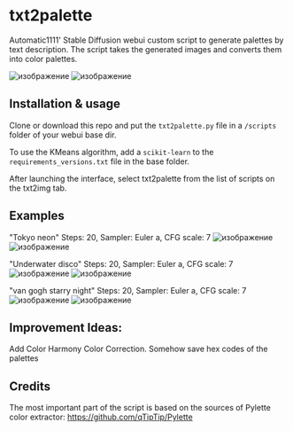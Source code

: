 # txt2palette
Automatic1111' Stable Diffusion webui custom script to generate palettes by text description.
The script takes the generated images and converts them into color palettes.

![изображение](https://user-images.githubusercontent.com/83316072/199355532-19ca2f9e-5cd4-4a9e-b240-59f0da3c6a66.png)
![изображение](https://user-images.githubusercontent.com/83316072/199355588-6f774906-08dc-4282-ad20-3320f4969aea.png)

## Installation & usage
Сlone or download this repo and put the `txt2palette.py` file in a `/scripts` folder of your webui base dir.

To use the KMeans algorithm, add a `scikit-learn` to the `requirements_versions.txt` file in the base folder.

After launching the interface, select txt2palette from the list of scripts on the txt2img tab.

## Examples
"Tokyo neon" Steps: 20, Sampler: Euler a, CFG scale: 7
![изображение](https://user-images.githubusercontent.com/83316072/199354639-00d23c0f-97ca-45cd-be09-1f55eca8b211.png)
![изображение](https://user-images.githubusercontent.com/83316072/199354662-42a8b5aa-ce0d-4b94-9df2-cc21e4774608.png)

"Underwater disco" Steps: 20, Sampler: Euler a, CFG scale: 7
![изображение](https://user-images.githubusercontent.com/83316072/199354870-67a27306-1f06-45d9-9e97-c2eb4c139f25.png)
![изображение](https://user-images.githubusercontent.com/83316072/199354880-32d6f595-3443-4eac-8874-6426d58caf8a.png)

"van gogh starry night" Steps: 20, Sampler: Euler a, CFG scale: 7
![изображение](https://user-images.githubusercontent.com/83316072/199355231-15f4858c-4abc-4651-907d-3886a99622f5.png)
![изображение](https://user-images.githubusercontent.com/83316072/199355261-87a33205-7f5d-40a0-8124-38e277bc317f.png)

## Improvement Ideas:
Add Color Harmony Color Correction.
Somehow save hex codes of the palettes

## Credits
The most important part of the script is based on the sources of Pylette color extractor: https://github.com/qTipTip/Pylette
